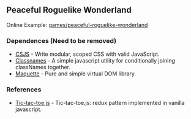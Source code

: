 ## Peaceful Roguelike Wonderland

Online Example: [games/peaceful-roguelike-wonderland](https://sunebear.github.io/SB-Playgrounds/games/peaceful-roguelike-wonderland)

### Dependences (Need to be removed)
- [CSJS](https://github.com/rtsao/csjs) - Write modular, scoped CSS with valid JavaScript.
- [Classnames](https://github.com/JedWatson/classnames) - A simple javascript utility for conditionally joining classNames together.
- [Maquette](https://github.com/AFASSoftware/maquette) - Pure and simple virtual DOM library.

### References
- [Tic-tac-toe.js](https://github.com/ramonvictor/tic-tac-toe-js) - Tic-tac-toe.js: redux pattern implemented in vanilla javascript.

